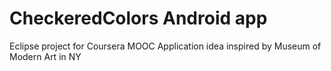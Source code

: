 # CheckeredColors Android app

Eclipse project for Coursera MOOC
Application idea inspired by Museum of Modern Art in NY
